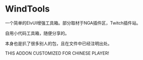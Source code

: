 # WindTools
一个简单的ElvUI增强工具箱。部分取材于NGA插件区，Twitch插件站。

自用小代码工具箱，随便分享的。

本身也是扒了很多别人的包，且在文件中已经注明出处。

THIS ADDON CUSTOMIZED FOR CHINESE PLAYER!
